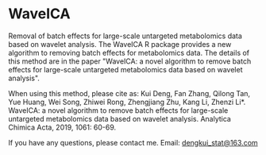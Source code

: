 # WaveICA
Removal of batch effects for large-scale untargeted metabolomics data based on wavelet analysis.
The WaveICA R package provides a new algorithm to removing batch effects for metabolomics data. The details of this method are in the paper "WaveICA: a novel algorithm to remove batch effects for large-scale untargeted metabolomics data based on wavelet analysis". 

When using this method, please cite as: Kui Deng, Fan Zhang, Qilong Tan, Yue Huang, Wei Song, Zhiwei Rong, Zhengjiang Zhu, Kang Li, Zhenzi Li*. WaveICA: a novel algorithm to remove batch effects for large-scale untargeted metabolomics data based on wavelet analysis. Analytica Chimica Acta, 2019, 1061: 60-69.

If you have any questions, please contact me. Email: dengkui_stat@163.com



